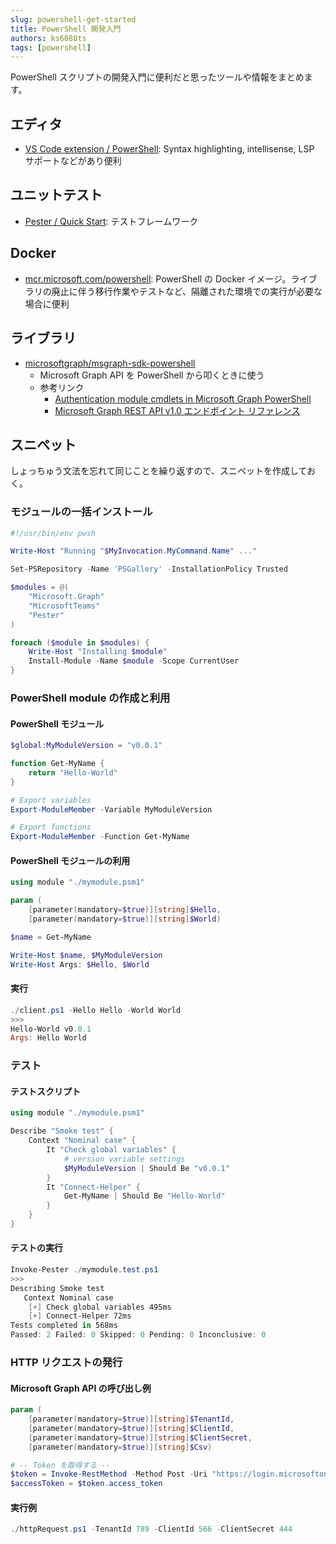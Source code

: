 ```yaml
---
slug: powershell-get-started
title: PowerShell 開発入門
authors: ks6088ts
tags: [powershell]
---
```


PowerShell スクリプトの開発入門に便利だと思ったツールや情報をまとめます。

<!--truncate-->

## エディタ

- [VS Code extension / PowerShell](https://marketplace.visualstudio.com/items?itemName=ms-vscode.PowerShell): Syntax highlighting, intellisense, LSP サポートなどがあり便利

## ユニットテスト

- [Pester / Quick Start](https://pester.dev/docs/quick-start/): テストフレームワーク

## Docker

- [mcr.microsoft.com/powershell](https://mcr.microsoft.com/en-us/product/powershell/about): PowerShell の Docker イメージ。ライブラリの廃止に伴う移行作業やテストなど、隔離された環境での実行が必要な場合に便利

## ライブラリ

- [microsoftgraph/msgraph-sdk-powershell](https://github.com/microsoftgraph/msgraph-sdk-powershell)
  - Microsoft Graph API を PowerShell から叩くときに使う
  - 参考リンク
    - [Authentication module cmdlets in Microsoft Graph PowerShell](https://learn.microsoft.com/ja-jp/powershell/microsoftgraph/authentication-commands?view=graph-powershell-1.0)
    - [Microsoft Graph REST API v1.0 エンドポイント リファレンス](https://learn.microsoft.com/ja-jp/graph/api/overview?view=graph-rest-1.0)

## スニペット

しょっちゅう文法を忘れて同じことを繰り返すので、スニペットを作成しておく。

### モジュールの一括インストール

```powershell title="install-modules.ps1"
#!/usr/bin/env pwsh

Write-Host "Running "$MyInvocation.MyCommand.Name" ..."

Set-PSRepository -Name 'PSGallery' -InstallationPolicy Trusted

$modules = @(
    "Microsoft.Graph"
    "MicrosoftTeams"
    "Pester"
)

foreach ($module in $modules) {
    Write-Host "Installing $module"
    Install-Module -Name $module -Scope CurrentUser
}
```

### PowerShell module の作成と利用

#### PowerShell モジュール

```powershell title="mymodule.psm1"
$global:MyModuleVersion = "v0.0.1"

function Get-MyName {
    return "Hello-World"
}

# Export variables
Export-ModuleMember -Variable MyModuleVersion

# Export functions
Export-ModuleMember -Function Get-MyName
```

#### PowerShell モジュールの利用

```powershell title="client.ps1"
using module "./mymodule.psm1"

param (
    [parameter(mandatory=$true)][string]$Hello,
    [parameter(mandatory=$true)][string]$World)

$name = Get-MyName

Write-Host $name, $MyModuleVersion
Write-Host Args: $Hello, $World
```

#### 実行

```powershell
./client.ps1 -Hello Hello -World World
>>>
Hello-World v0.0.1
Args: Hello World
```

### テスト

#### テストスクリプト
```powershell title="mymodule.test.ps1"
using module "./mymodule.psm1"

Describe "Smoke test" {
    Context "Nominal case" {
        It "Check global variables" {
            # version variable settings
            $MyModuleVersion | Should Be "v0.0.1"
        }
        It "Connect-Helper" {
            Get-MyName | Should Be "Hello-World"
        }
    }
}
```

#### テストの実行

```powershell
Invoke-Pester ./mymodule.test.ps1
>>>
Describing Smoke test
   Context Nominal case
    [+] Check global variables 495ms
    [+] Connect-Helper 72ms
Tests completed in 568ms
Passed: 2 Failed: 0 Skipped: 0 Pending: 0 Inconclusive: 0
```

### HTTP リクエストの発行

#### Microsoft Graph API の呼び出し例

```powershell title="httpRequest.ps1"
param (
    [parameter(mandatory=$true)][string]$TenantId,
    [parameter(mandatory=$true)][string]$ClientId,
    [parameter(mandatory=$true)][string]$ClientSecret,
    [parameter(mandatory=$true)][string]$Csv)

# -- Token を取得する --
$token = Invoke-RestMethod -Method Post -Uri "https://login.microsoftonline.com/$tenantId/oauth2/v2.0/token" -Body @{client_id="$clientId";scope="https://graph.microsoft.com/.default";client_secret="$clientSecret";grant_type="client_credentials"} -ContentType 'application/x-www-form-urlencoded'
$accessToken = $token.access_token
```

#### 実行例

```powershell
./httpRequest.ps1 -TenantId 789 -ClientId 566 -ClientSecret 444 
```
